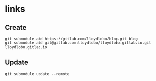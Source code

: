# links

## Create

```shell
git submodule add https://gitlab.com/lloydlobo/blog.git blog
git submodule add git@gitlab.com:lloydlobo/lloydlobo.gitlab.io.git lloydlobo.gitlab.io
```

## Update

```shell
git submodule update --remote
```

